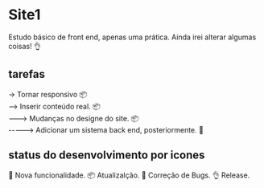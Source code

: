 # Site1

Estudo básico de front end, apenas uma prática.
Ainda irei alterar algumas coisas! :ok_hand:

## tarefas

-> Tornar responsivo :package: </br>
--> Inserir conteúdo real. :package: </br>
---> Mudanças no designe do site. :package: </br>
-----> Adicionar um sistema back end, posteriormente. :truck: </br>

## status do desenvolvimento por icones

:truck: Nova funcionalidade.
:package: Atualizalção.
:wrench: Correção de Bugs.
:ok_hand: Release.